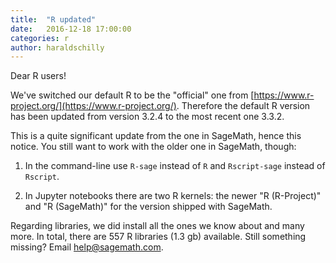 ```yaml
---
title:  "R updated"
date:   2016-12-18 17:00:00
categories: r
author: haraldschilly
---
```


Dear R users!

We've switched our default R to be the "official" one from [https://www.r-project.org/](https://www.r-project.org/).
Therefore the default R version has been updated from version 3.2.4 to the most recent one 3.3.2.

This is a quite significant update from the one in SageMath, hence this notice. You still want to work with the older one in SageMath, though:

1. In the command-line use `R-sage` instead of `R` and `Rscript-sage` instead of `Rscript`.

2. In Jupyter notebooks there are two R kernels: the newer "R (R-Project)" and "R (SageMath)" for the version shipped with SageMath.

Regarding libraries, we did install all the ones we know about and many more. In total, there are 557 R libraries (1.3 gb) available. Still something missing? Email [help@sagemath.com](mailto:help@sagemath.com).
